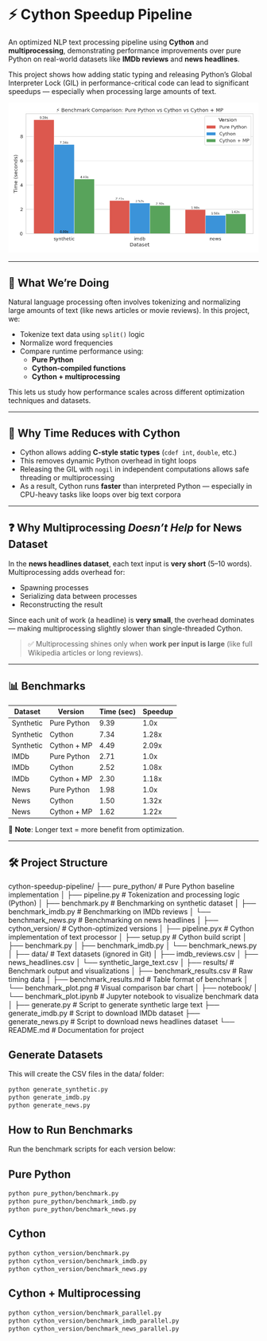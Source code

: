 # ⚡ Cython Speedup Pipeline

An optimized NLP text processing pipeline using **Cython** and **multiprocessing**, demonstrating performance improvements over pure Python on real-world datasets like **IMDb reviews** and **news headlines**.

This project shows how adding static typing and releasing Python’s Global Interpreter Lock (GIL) in performance-critical code can lead to significant speedups — especially when processing large amounts of text.

![Benchmark Plot](results/benchmark_plot.png)

---

## 📌 What We’re Doing

Natural language processing often involves tokenizing and normalizing large amounts of text (like news articles or movie reviews). In this project, we:

- Tokenize text data using `split()` logic
- Normalize word frequencies
- Compare runtime performance using:
  - **Pure Python**
  - **Cython-compiled functions**
  - **Cython + multiprocessing**

This lets us study how performance scales across different optimization techniques and datasets.

---

## 🚀 Why Time Reduces with Cython

- Cython allows adding **C-style static types** (`cdef int`, `double`, etc.)
- This removes dynamic Python overhead in tight loops
- Releasing the GIL with `nogil` in independent computations allows safe threading or multiprocessing
- As a result, Cython runs **faster** than interpreted Python — especially in CPU-heavy tasks like loops over big text corpora

---

## ❓ Why Multiprocessing *Doesn’t Help* for News Dataset

In the **news headlines dataset**, each text input is **very short** (5–10 words).  
Multiprocessing adds overhead for:

- Spawning processes
- Serializing data between processes
- Reconstructing the result

Since each unit of work (a headline) is **very small**, the overhead dominates — making multiprocessing slightly slower than single-threaded Cython.

> ✅ Multiprocessing shines only when **work per input is large** (like full Wikipedia articles or long reviews).

---

## 📊 Benchmarks

| Dataset   | Version             | Time (sec) | Speedup |
|-----------|---------------------|------------|---------|
| Synthetic | Pure Python         | 9.39       | 1.0x    |
| Synthetic | Cython              | 7.34       | 1.28x   |
| Synthetic | Cython + MP         | 4.49       | 2.09x   |
| IMDb      | Pure Python         | 2.71       | 1.0x    |
| IMDb      | Cython              | 2.52       | 1.08x   |
| IMDb      | Cython + MP         | 2.30       | 1.18x   |
| News      | Pure Python         | 1.98       | 1.0x    |
| News      | Cython              | 1.50       | 1.32x   |
| News      | Cython + MP         | 1.62       | 1.22x   |

📌 **Note**: Longer text = more benefit from optimization.

---

## 🛠 Project Structure

cython-speedup-pipeline/
├── pure_python/                # Pure Python baseline implementation
│   ├── pipeline.py             # Tokenization and processing logic (Python)
│   ├── benchmark.py # Benchmarking on synthetic dataset
│   ├── benchmark_imdb.py      # Benchmarking on IMDb reviews
│   └── benchmark_news.py      # Benchmarking on news headlines
│
├── cython_version/            # Cython-optimized versions
│   ├── pipeline.pyx           # Cython implementation of text processor
│   ├── setup.py               # Cython build script
│   ├── benchmark.py
│   ├── benchmark_imdb.py
│   └── benchmark_news.py
│
├── data/                      # Text datasets (ignored in Git)
│   ├── imdb_reviews.csv
│   ├── news_headlines.csv
│   └── synthetic_large_text.csv
│
├── results/                   # Benchmark output and visualizations
│   ├── benchmark_results.csv  # Raw timing data
│   ├── benchmark_results.md   # Table format of benchmark
│   └── benchmark_plot.png     # Visual comparison bar chart
│
├── notebook/
│   └── benchmark_plot.ipynb   # Jupyter notebook to visualize benchmark data
│
├── generate.py      # Script to generate synthetic large text
├── generate_imdb.py           # Script to download IMDb dataset
├── generate_news.py           # Script to download news headlines dataset
└── README.md                  # Documentation for project

## Generate Datasets
This will create the CSV files in the data/ folder:
```
python generate_synthetic.py
python generate_imdb.py
python generate_news.py
```
## How to Run Benchmarks
Run the benchmark scripts for each version below:

## Pure Python
```
python pure_python/benchmark.py
python pure_python/benchmark_imdb.py
python pure_python/benchmark_news.py
```
## Cython
```
python cython_version/benchmark.py
python cython_version/benchmark_imdb.py
python cython_version/benchmark_news.py
```
## Cython + Multiprocessing
```
python cython_version/benchmark_parallel.py
python cython_version/benchmark_imdb_parallel.py
python cython_version/benchmark_news_parallel.py
```
